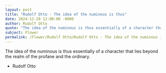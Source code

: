 ```yaml
---
layout: post
title: "Rudolf Otto - The idea of the numinous is thus"
date: 2024-12-28 12:00:00 -0000
author: Rudolf Otto
quote: "The idea of the numinous is thus essentially of a character that lies beyond the realm of the profane and the ordinary."
subject: Flower
permalink: /Flower/Rudolf Otto/Rudolf Otto - The idea of the numinous is thus
---
```


The idea of the numinous is thus essentially of a character that lies beyond the realm of the profane and the ordinary.

- Rudolf Otto
